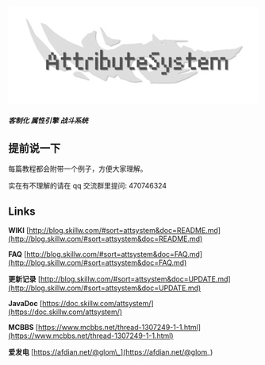 ![icon](./images/icon.png)

##### **客制化** **属性引擎** **战斗系统**

## 提前说一下

每篇教程都会附带一个例子，方便大家理解。

实在有不理解的请在 qq 交流群里提问: 470746324

## Links

**WIKI** [http://blog.skillw.com/#sort=attsystem&doc=README.md](http://blog.skillw.com/#sort=attsystem&doc=README.md)

**FAQ** [http://blog.skillw.com/#sort=attsystem&doc=FAQ.md](http://blog.skillw.com/#sort=attsystem&doc=FAQ.md)

**更新记录** [http://blog.skillw.com/#sort=attsystem&doc=UPDATE.md](http://blog.skillw.com/#sort=attsystem&doc=UPDATE.md)

**JavaDoc** [https://doc.skillw.com/attsystem/](https://doc.skillw.com/attsystem/)

**MCBBS** [https://www.mcbbs.net/thread-1307249-1-1.html](https://www.mcbbs.net/thread-1307249-1-1.html)

**爱发电** [https://afdian.net/@glom\_](https://afdian.net/@glom_)
